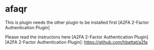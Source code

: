 afaqr
=====
This is plugin needs the other plugin to be installed first [A2FA 2-Factor Authentication Plugin]

Please read the instructons here [A2FA 2-Factor Authentication Plugin]
[A2FA 2-Factor Authentication Plugin]: https://github.com/hbattat/a2fa



